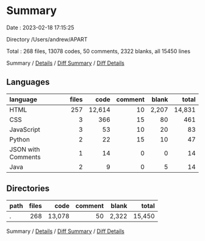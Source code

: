 # Summary

Date : 2023-02-18 17:15:25

Directory /Users/andrew/APART

Total : 268 files,  13078 codes, 50 comments, 2322 blanks, all 15450 lines

Summary / [Details](details.md) / [Diff Summary](diff.md) / [Diff Details](diff-details.md)

## Languages
| language | files | code | comment | blank | total |
| :--- | ---: | ---: | ---: | ---: | ---: |
| HTML | 257 | 12,614 | 10 | 2,207 | 14,831 |
| CSS | 3 | 366 | 15 | 80 | 461 |
| JavaScript | 3 | 53 | 10 | 20 | 83 |
| Python | 2 | 22 | 15 | 10 | 47 |
| JSON with Comments | 1 | 14 | 0 | 0 | 14 |
| Java | 2 | 9 | 0 | 5 | 14 |

## Directories
| path | files | code | comment | blank | total |
| :--- | ---: | ---: | ---: | ---: | ---: |
| . | 268 | 13,078 | 50 | 2,322 | 15,450 |

Summary / [Details](details.md) / [Diff Summary](diff.md) / [Diff Details](diff-details.md)